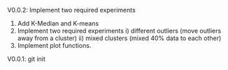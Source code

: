 
V0.0.2: Implement two required experiments

1. Add K-Median and K-means
2. Implement two required experiments
   i) different outliers (move outliers away from a cluster)
   ii) mixed clusters (mixed 40% data to each other)
3. Implement plot functions.


V0.0.1: git init 
